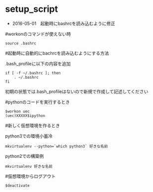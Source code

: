# setup_script

* 2016-05-01　起動時にbashrcを読み込むように修正

#workonのコマンドが使えない時

```
source .bashrc
```

#起動時に自動的にbachrcを読み込むようにする方法


.bash_profileに以下の内容を追加

```
if [ -f ~/.bashrc ]; then
    . ~/.bashrc
fi
```
初期の状態では.bash_profileはないので新規で作成して記述してください

#pythonのコードを実行するとき

```
$workon uec
(uec)XXXXX$ipython
```

#新しく仮想環境を作るとき

python3での環境小蓄冷
```
mkvirtualenv --python=`which python3` 好きな名前
```

python2での構築例

```
mkvirtualenv 好きな名前
```

#仮想環境からログアウト

```
$deactivate
```
